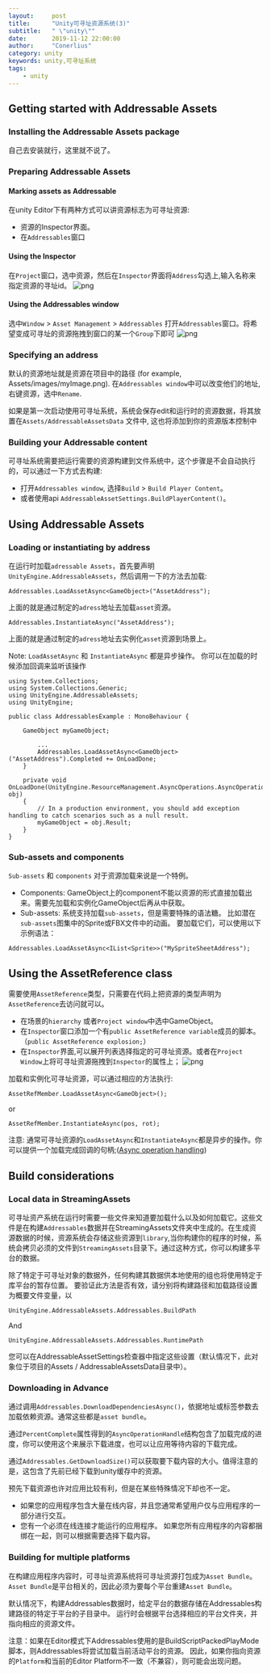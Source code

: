 ```yaml
---
layout:     post
title:      "Unity可寻址资源系统(3)"
subtitle:   " \"unity\""
date:       2019-11-12 22:00:00
author:     "Conerlius"
category: unity
keywords: unity,可寻址系统
tags:
    - unity
---
```


## Getting started with Addressable Assets
### Installing the Addressable Assets package
自己去安装就行，这里就不说了。

### Preparing Addressable Assets
#### Marking assets as Addressable
在unity Editor下有两种方式可以讲资源标志为可寻址资源:

* 资源的Inspector界面。
* 在`Addressables`窗口

#### Using the Inspector
在`Project`窗口，选中资源，然后在`Inspector`界面将`Address`勾选上,输入名称来指定资源的寻址id。
![png](/images/Unity/adressassetinspectorcheckbox.png)

#### Using the Addressables window
选中`Window` > `Asset Management` > `Addressables` 打开`Addressables`窗口。将希望变成可寻址的资源拖拽到窗口的某一个`Group`下即可
![png](/images/Unity/addressableswindow.png)

### Specifying an address
默认的资源地址就是资源在项目中的路径 (for example, Assets/images/myImage.png). 在`Addressables window`中可以改变他们的地址, 右键资源，选中`Rename`.

如果是第一次启动使用可寻址系统，系统会保存edit和运行时的资源数据，将其放置在`Assets/AddressableAssetsData` 文件中, 这也将添加到你的资源版本控制中

### Building your Addressable content
可寻址系统需要把运行需要的资源构建到文件系统中，这个步骤是不会自动执行的，可以通过一下方式去构建:

* 打开`Addressables window`, 选择`Build` > `Build Player Content`。
* 或者使用api ```AddressableAssetSettings.BuildPlayerContent()```。

## Using Addressable Assets
### Loading or instantiating by address
在运行时加载`adressable Assets`，首先要声明``UnityEngine.AddressableAssets``，然后调用一下的方法去加载:
```
Addressables.LoadAssetAsync<GameObject>("AssetAddress");
```
上面的就是通过制定的`adress`地址去加载`asset`资源。
```
Addressables.InstantiateAsync("AssetAddress");
```
上面的就是通过制定的`adress`地址去实例化`asset`资源到场景上。

Note: `LoadAssetAsync` 和 `InstantiateAsync` 都是异步操作。 你可以在加载的时候添加回调来监听该操作
```
using System.Collections;
using System.Collections.Generic;
using UnityEngine.AddressableAssets;
using UnityEngine;

public class AddressablesExample : MonoBehaviour {

    GameObject myGameObject;

        ...
        Addressables.LoadAssetAsync<GameObject>("AssetAddress").Completed += OnLoadDone;
    }

    private void OnLoadDone(UnityEngine.ResourceManagement.AsyncOperations.AsyncOperationHandle<GameObject> obj)
    {
        // In a production environment, you should add exception handling to catch scenarios such as a null result.
        myGameObject = obj.Result;
    }
}
```

### Sub-assets and components
`Sub-assets` 和 `components` 对于资源加载来说是一个特例。

* Components: GameObject上的component不能以资源的形式直接加载出来。需要先加载和实例化GameObject后再从中获取。
* Sub-assets: 系统支持加载`sub-assets`，但是需要特殊的语法糖。 比如潜在`sub-assets`图集中的Sprite或FBX文件中的动画。 要加载它们，可以使用以下示例语法：
```
Addressables.LoadAssetAsync<IList<Sprite>>("MySpriteSheetAddress");
```

## Using the AssetReference class
需要使用`AssetReference`类型，只需要在代码上把资源的类型声明为`AssetReference`去访问就可以。

* 在场景的`hierarchy` 或者`Project window`中选中GameObject。
* 在`Inspector`窗口添加一个有`public AssetReference variable`成员的脚本。（`public AssetReference explosion;`）
* 在`Inspector`界面,可以展开列表选择指定的可寻址资源。或者在`Project Window`上将可寻址资源拖拽到`Inspector`的属性上；
![png](/images/Unity/adressassetInspectorreferenceselection2.png)

加载和实例化可寻址资源，可以通过相应的方法执行:
```
AssetRefMember.LoadAssetAsync<GameObject>();
```

or

```
AssetRefMember.InstantiateAsync(pos, rot);
```

注意: 通常可寻址资源的`LoadAssetAsync`和`InstantiateAsync`都是异步的操作。你可以提供一个加载完成回调的句柄;([Async operation handling]())

## Build considerations
### Local data in StreamingAssets
可寻址资产系统在运行时需要一些文件来知道要加载什么以及如何加载它。这些文件是在构建`Addressables`数据并在StreamingAssets文件夹中生成的。在生成资源数据的时候，资源系统会存储这些资源到`library`,当你构建你的程序的时候，系统会拷贝必须的文件到`StreamingAssets`目录下。通过这种方式，你可以构建多平台的数据。

除了特定于可寻址对象的数据外，任何构建其数据供本地使用的组也将使用特定于库平台的暂存位置。 要验证此方法是否有效，请分别将构建路径和加载路径设置为概要文件变量，以
```
UnityEngine.AddressableAssets.Addressables.BuildPath
```
And
```
UnityEngine.AddressableAssets.Addressables.RuntimePath
```
您可以在AddressableAssetSettings检查器中指定这些设置（默认情况下，此对象位于项目的Assets / AddressableAssetsData目录中）。

### Downloading in Advance
通过调用`Addressables.DownloadDependenciesAsync()`，依据地址或标签参数去加载依赖资源。通常这些都是`asset bundle`。

通过`PercentComplete`属性得到的`AsyncOperationHandle`结构包含了加载完成的进度，你可以使用这个来展示下载进度，也可以让应用等待内容的下载完成。

通过`Addressables.GetDownloadSize()`可以获取要下载内容的大小。值得注意的是，这包含了先前已经下载到unity缓存中的资源。

预先下载资源也许对应用比较有利，但是在某些特殊情况下却也不一定。

* 如果您的应用程序包含大量在线内容，并且您通常希望用户仅与应用程序的一部分进行交互。
* 您有一个必须在线连接才能运行的应用程序。 如果您所有应用程序的内容都捆绑在一起，则可以根据需要选择下载内容。

### Building for multiple platforms
在构建应用程序内容时，可寻址资源系统将可寻址资源打包成为`Asset Bundle`。 `Asset Bundle`是平台相关的，因此必须为要每个平台重建`Asset Bundle`。

默认情况下，构建Addressables数据时，给定平台的数据存储在Addressables构建路径的特定于平台的子目录中。 运行时会根据平台选择相应的平台文件夹，并指向相应的资源文件。

注意：如果在Editor模式下Addressables使用的是BuildScriptPackedPlayMode脚本，则Addressables将尝试加载当前活动平台的资源。 因此，如果你指向资源的`Platform`和当前的Editor Platform不一致（不兼容），则可能会出现问题。 

